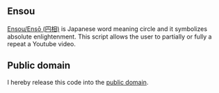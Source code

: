 Ensou
-----

[Ensou/Ensō (円相)](http://en.wikipedia.org/wiki/Ens%C5%8D) is Japanese word meaning circle and it symbolizes absolute enlightenment. This script allows the user to partially or fully a repeat a Youtube video.

Public domain
-------------
I hereby release this code into the [public domain](https://creativecommons.org/publicdomain/zero/1.0/).
